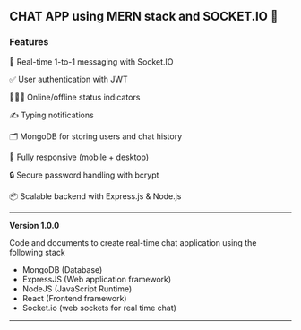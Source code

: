 ## CHAT APP using MERN stack and SOCKET.IO 🤠

### Features

💬 Real-time 1-to-1 messaging with Socket.IO

✅ User authentication with JWT

🧑‍🤝‍🧑 Online/offline status indicators

✍️ Typing notifications

🗂️ MongoDB for storing users and chat history

📱 Fully responsive (mobile + desktop)

🔒 Secure password handling with bcrypt

📦 Scalable backend with Express.js & Node.js

---

**Version 1.0.0**

Code and documents to create real-time chat application using the following stack

- MongoDB (Database)
- ExpressJS (Web application framework)
- NodeJS (JavaScript Runtime)
- React (Frontend framework)
- Socket.io (web sockets for real time chat)

---
